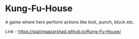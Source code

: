 # Kung-Fu-House

A game where hero perform actions like kick, punch, block etc.

Link - https://qazimaazarshad.github.io/Kung-Fu-House/
